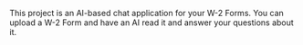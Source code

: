 This project is an AI-based chat application for your W-2 Forms. You can upload a W-2 Form and have an AI read it and answer your questions about it.
